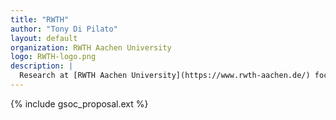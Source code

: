 ```yaml
---
title: "RWTH"
author: "Tony Di Pilato"
layout: default
organization: RWTH Aachen University
logo: RWTH-logo.png
description: |
  Research at [RWTH Aachen University](https://www.rwth-aachen.de/) focuses on relevant problems arising from global challenges. The aim is to provide solutions for today’s complex and multi-faceted problems by developing an integrated interdisciplinary approach to research.
---
```


{% include gsoc_proposal.ext %}
